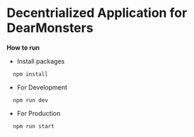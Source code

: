 # Decentrialized Application for DearMonsters

**How to run**

- Install packages

```
  npm install
```

- For Development

```
  npm run dev
```

- For Production

```
  npm run start
```
